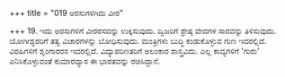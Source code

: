 +++
title = "019 ಅರಸುಗಳಿಗಿದು ವೀರ"

+++
19. ಇದು ಅರಸುಗಳಿಗೆ ವೀರರಸವನ್ನು ಉಕ್ಕಿಸುವುದು. ದ್ವಿಜರಿಗೆ ಶ್ರೇಷ್ಠ ವೇದಗಳ ಸಾರವನ್ನು ತಿಳಿಸುವುದು. ಯೋಗೀಶ್ವರರಿಗೆ ತತ್ವ ವಿಚಾರಗಳನ್ನು ಬೋಧಿಸುವುದು. ಮಂತ್ರಿಗಳು ಬುದ್ಧಿ ಕಂಡುಕೊಳ್ಳುವ ಗುಣ ಇದರಲ್ಲಿದೆ. ವಿರಹಿಗಳಿಗೆ ಶೃಂಗಾರರಸ ಇದರಲ್ಲಿದೆ. ವಿದ್ಯಾಪರಿಣತರಿಗೆ ಅಲಂಕಾರ ಶಾಸ್ತ್ರವಿದು. ಎಲ್ಲ ಕಾವ್ಯಗಳಿಗೆ 'ಗುರು' ಎನಿಸಿಕೊಳ್ಳುವಂತೆ ಕುಮಾರವ್ಯಾಸ ಈ ಭಾರತವನ್ನು ರಚಿಸಿದ್ದಾನೆ.